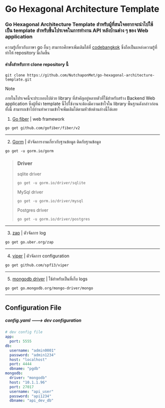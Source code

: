 # Go Hexagonal Architecture Template
### Go Hexagonal Architecture Template สำหรับผู้ที่สนใจอยากจะนำไปใช้เป็น template สำหรับขึ้นโปรเจคในการทำงาน API หลังบ้านต่าง ๆ ของ Web application
ความรู้เกี่ยวกับภาษา go อื่นๆ สามารถศึกษาเพิ่มเติมได้ที่ [codebangkok](https://github.com/codebangkok/golang) ซึ่งถือเป็นแหล่งความรู้ที่ทำให้ repository นี้เกิดขึ้น
#### คำสั่งสำหรับการ clone repository นี้
```
git clone https://github.com/NutchaponMet/go-hexagonal-architecture-template.git
```
> [!NOTE]
> ภายในโปรเจคนี้จะประกอบไปด้วย library ที่สำคัญอยู่หลายตัวที่ใช้สำหรับสร้าง Backend Web application
> ซึ่งผู้ที่นำ template นี้ไปใช้งานจะต้องมีความเข้าใจใน library พื้นฐานดังกล่าวก่อน ทั้งนี้ สามารถเข้าไปอ่านทำความเข้าใจเพิ่มเติมได้ตามหัวข้อด้านล่างนี้ได้เลย

1. [Go fiber](https://docs.gofiber.io/) | web framework
```
go get github.com/gofiber/fiber/v2
```
-----------
2. [Gorm](https://gorm.io/index.html) | ตัวจัดการงานเกี่ยวกับฐานข้อมูล ติดกับฐานข้อมูล
```
go get -u gorm.io/gorm
```
> ### Driver
> sqlite driver
> ```
> go get -u gorm.io/driver/sqlite
> ```
> MySql driver
> ```
> go get -u gorm.io/driver/mysql
> ```
> Postgres driver
> ```
> go get -u gorm.io/driver/postgres
> ```
------------
3. [zap](https://pkg.go.dev/go.uber.org/zap) | ตัวจัดการ log
```
go get go.uber.org/zap
```
------------
4. [viper](https://pkg.go.dev/github.com/spf13/viper) | ตัวจัดการ configuration
```
go get github.com/spf13/viper
```
------------
5. [mongodb driver](https://pkg.go.dev/go.mongodb.org/mongo-driver/mongo) | ใช้สำหรับเป็นที่เก็บ logs
```
go get go.mongodb.org/mongo-driver/mongo
```
------------
## Configuration File
##### config.yaml ---> dev configuration
```yaml
# dev config file
app:
  port: 5555
db: 
  username: "admin0001"
  password: "admin1234"
  host: "localhost"
  port: 4444
  dbname: "pgdb"
mongodb:
  driver: "mongodb"
  host: "10.1.1.96"
  port: 27017
  username: "api_user"
  password: "api1234"
  dbname: "api_dev_db"
```
